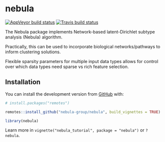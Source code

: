 
<!-- README.md is generated from README.Rmd. Please edit that file -->

# nebula

<!-- badges: start -->

[![AppVeyor build
status](https://ci.appveyor.com/api/projects/status/github/changgee/Nebula?branch=master&svg=true)](https://ci.appveyor.com/project/changgee/Nebula)
[![Travis build
status](https://travis-ci.org/margarethannum/Nebula.svg?branch=master)](https://travis-ci.org/margarethannum/Nebula)
<!-- badges: end -->

The Nebula package implements Network-based latent-Dirichlet subtype
analysis (Nebula) algorithm.

Practically, this can be used to incorporate biological
networks/pathways to inform clustering solutions.

Flexible sparsity parameters for multiple input data types allows for
control over which data types need sparse vs rich feature selection.

## Installation

You can install the development version from
[GitHub](https://github.com/nebula-group/nebula) with:

``` r
# install.packages("remotes")

remotes::install_github("nebula-group/nebula", build_vignettes = TRUE)

library(nebula)
```

Learn more in `vignette("nebula_tutorial", package = "nebula")` or
`?nebula`.
